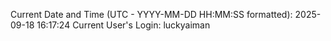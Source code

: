 Current Date and Time (UTC - YYYY-MM-DD HH:MM:SS formatted): 2025-09-18 16:17:24
Current User's Login: luckyaiman
